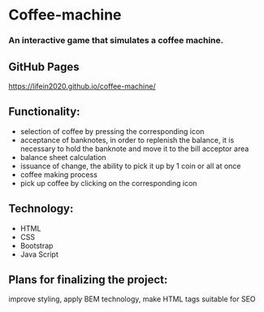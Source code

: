 # Coffee-machine

### An interactive game that simulates a coffee machine.

## GitHub Pages ## 
https://lifein2020.github.io/coffee-machine/
## Functionality: ##
* selection of coffee by pressing the corresponding icon
* acceptance of banknotes, in order to replenish the balance, it is necessary to hold the banknote and move it to the bill acceptor area
* balance sheet calculation
* issuance of change, the ability to pick it up by 1 coin or all at once
* coffee making process
* pick up coffee by clicking on the corresponding icon

## Technology: ##
* HTML
* CSS
* Bootstrap
* Java Script

## Plans for finalizing the project: ##
improve styling, apply BEM technology, make HTML tags suitable for SEO